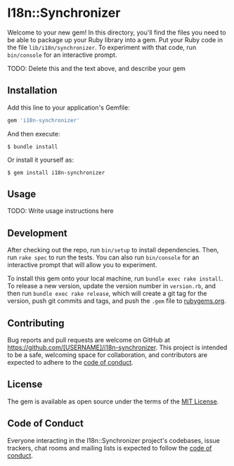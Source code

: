 # I18n::Synchronizer

Welcome to your new gem! In this directory, you'll find the files you need to be able to package up your Ruby library into a gem. Put your Ruby code in the file `lib/i18n/synchronizer`. To experiment with that code, run `bin/console` for an interactive prompt.

TODO: Delete this and the text above, and describe your gem

## Installation

Add this line to your application's Gemfile:

```ruby
gem 'i18n-synchronizer'
```

And then execute:

    $ bundle install

Or install it yourself as:

    $ gem install i18n-synchronizer

## Usage

TODO: Write usage instructions here

## Development

After checking out the repo, run `bin/setup` to install dependencies. Then, run `rake spec` to run the tests. You can also run `bin/console` for an interactive prompt that will allow you to experiment.

To install this gem onto your local machine, run `bundle exec rake install`. To release a new version, update the version number in `version.rb`, and then run `bundle exec rake release`, which will create a git tag for the version, push git commits and tags, and push the `.gem` file to [rubygems.org](https://rubygems.org).

## Contributing

Bug reports and pull requests are welcome on GitHub at https://github.com/[USERNAME]/i18n-synchronizer. This project is intended to be a safe, welcoming space for collaboration, and contributors are expected to adhere to the [code of conduct](https://github.com/[USERNAME]/i18n-synchronizer/blob/master/CODE_OF_CONDUCT.md).


## License

The gem is available as open source under the terms of the [MIT License](https://opensource.org/licenses/MIT).

## Code of Conduct

Everyone interacting in the I18n::Synchronizer project's codebases, issue trackers, chat rooms and mailing lists is expected to follow the [code of conduct](https://github.com/[USERNAME]/i18n-synchronizer/blob/master/CODE_OF_CONDUCT.md).
